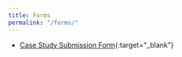 ```yaml
---
title: Forms
permalink: "/forms/"
---
```


* [Case Study Submission Form](https://app.asana.com/share/ink-comms-co/ink-case-studies-2021/29978329233374/b04ffd1a1caf7a8d5c3cc88e8ce0e95a){:target="_blank"}
